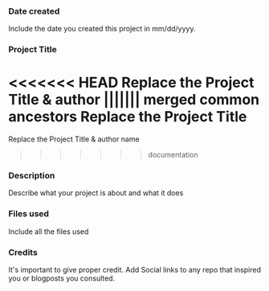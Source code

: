 ### Date created
Include the date you created this project in mm/dd/yyyy.

### Project Title
<<<<<<< HEAD
Replace the Project Title & author
||||||| merged common ancestors
Replace the Project Title
=======
Replace the Project Title & author name
>>>>>>> documentation

### Description
Describe what your project is about and what it does

### Files used
Include all the files used

### Credits
It's important to give proper credit. Add Social links to any repo that inspired you or blogposts you consulted.

